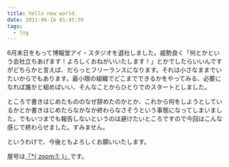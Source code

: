 ```yaml
---
title: hello new world.
date: 2011-06-16 01:45:59
tags: 
  - log 
---
```

6月末日をもって博報堂アイ・スタジオを退社しました。威勢良く「何とかという会社立ちあげます！よろしくおねがいいたします！」とかでしたらいいんですがどちらかと言えば、だらっとフリーランスになります。それは小さなままでいたいからでもあります。最小限の組織でどこまでできるかをやってみる、必要になれば誰かと組めばいい、そんなことからひとりでのスタートとしました。

ところで書きはじめたもののなぜ辞めたのかとか、これから何をしようとしているかとか書きはじめたらなかなか終わらなさそうという事態になってしまいました。でもいつまでも報告しないというのは避けたいところですので今回はこんな感じで終わらせました。すみません。

というわけで、今後ともよろしくお願いいたします。

屋号は<a href="http://zoomone.net">「*{ zoom:1; }」</a>です。
